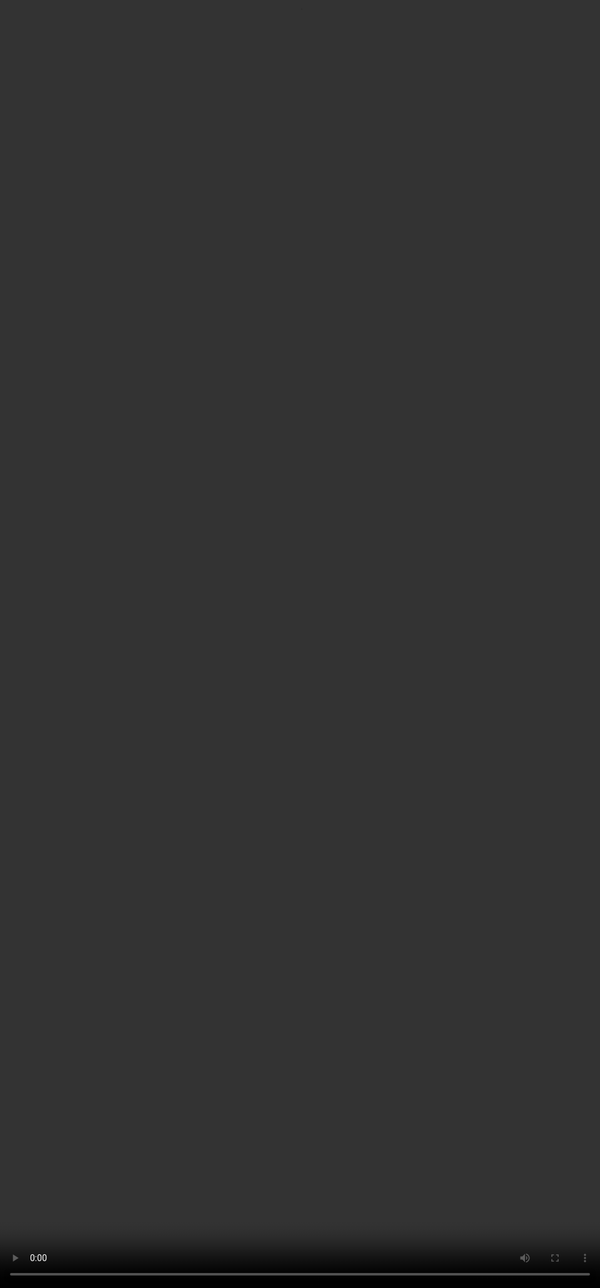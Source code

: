 # AI Seminar for Automotive Experts

---
14:00-14:30 Introduction to AI & fundamental concepts​

14:30-14:50 Presentation Natural Language Processing (NLP) & Large Language Model (LLM)​

14:50-15:10 Computer Vision and Multimodality​

15:10-15:30 Data, Technical Documentation and Legacy Code​

15:30-15:50 AI applied to the automative industry​

15:50-16:00 Summary

---

Introduction to AI & fundamental concepts​

---
# AI VS GENERATIVE AI​
ARTIFICIAL INTELLIGENCE Artificial Intelligence is a field of computer science that aims to create systems capable of imitating or simulating human intelligence.​

MACHINE LEARNING Machine Learning focuses on building systems that learn and improve from experience without being explicitly programmed.​

DEEP LEARNING Deep Learning uses neural networks with many layers to model complex patterns in data.​

GENERATIVE AI Generative AI can create or generate new content, ideas, or data that resemble human creativity.​

---

# ML: Supervised Learning​

Using Labeled Data​

Classification and Regression Tasks​

---

# ML: Supervised Learning​
- Predictive maintenance for vehicle components (e.g., brake pads, tires).
- Driver behavior analysis and risk assessment.
- Traffic sign recognition and classification.
- Lane departure warning systems.

---

# ML: Unsupervised Learning​
Discovering hidden structures​

Clustering and dimensionality reduction techniques​

---
# ML: Unsupervised Learning​
- Clustering driver behavior patterns for personalized insurance plans.
- Grouping traffic patterns to optimize navigation and route planning.
- Segmenting vehicle usage data to design targeted marketing strategies.

---
# ML: Reinforcement Learning​
Agents learning through trial and error​

Reward systems​

## Video: Reinforcement Learning in Action
[![Reinforcement Learning in Action](https://img.youtube.com/vi/spfpBrBjntg/0.jpg)](https://www.youtube.com/watch?v=spfpBrBjntg "Reinforcement Learning in Action")

---

# ML: Reinforcement Learning​
- Autonomous driving systems learning optimal driving strategies through simulation.
- Adaptive cruise control systems optimizing fuel efficiency and safety.
- Parking assistance systems learning to navigate complex parking scenarios.

---

| Mode            | Labeled Training Data | Definition                                                                                     | Use Cases                                                                                     |
|-----------------|-----------------------|------------------------------------------------------------------------------------------------|---------------------------------------------------------------------------------------------|
| Supervised      | YES                   | During the training phase, the desired outcome is known                                       | Image recognition, value prediction, diagnostics, fraud detection                          |
| Unsupervised    | NO                    | During the training phase, the desired outcome is unknown                                     | Customer segmentation, KPI determination, grouping objects that appear to share similarities |
| Reinforcement   | Depends               | The expected result is evaluated on a case-by-case basis                                      | Recommendation engines, AI in gaming                                                        |

---

# Biological Neurons  
Structure: dendrites, soma, axon  

Functioning of synapses  

Transmission of electrical signals  

---

# Artificial Neurons  
Mathematical model of the artificial neuron  

Activation functions: ReLU, Sigmoid, Tanh  

Similarities and differences with biological neurons?  

---

# Artificial Neural Networks

Artificial neural networks (ANNs) are computational models inspired by the structure and functioning of biological neural networks. They consist of interconnected layers of artificial neurons, where each neuron processes inputs, applies an activation function, and passes the output to the next layer. ANNs are widely used for tasks such as pattern recognition, classification, and regression in various domains.

## Parameters and Weights in Neural Networks

In neural networks, **parameters** refer to the adjustable values that the model learns during training. These include:

**Weights:**

- Represent the strength of the connection between neurons.
- Adjusted during training to minimize the error between predicted and actual outputs.

**Biases:**
- Added to the weighted sum of inputs to shift the activation function.
- Helps the model fit the data better by allowing flexibility in decision boundaries.

**Why They Matter:**

- Weights and biases are the core components that enable neural networks to learn patterns and make predictions. By iteratively updating these values using optimization algorithms like gradient descent, the network improves its performance on the given task.

**Example:**
- In a simple neural network, if the input is `x`, the weight is `w`, and the bias is `b`, the output of a neuron is calculated as:
  ```
  output = activation_function(w * x + b)
  ```

---

# Mistral 7B: Number of Parameters

  The Mistral 7B model is a state-of-the-art foundation model with **7 billion parameters**.

  **Comparison:**
  - **Mistral 7B:** 7 billion parameters.
  - **GPT-4:** Estimated 175 billion parameters.
  - **LLaMA 2 (13B):** 13 billion parameters.

---

# Multi-Layer Perceptron (MLP)

A Multi-Layer Perceptron (MLP) is a type of artificial neural network composed of an input layer, one or more hidden layers, and an output layer. Each layer consists of interconnected nodes (neurons) where inputs are processed through weighted connections, activation functions, and biases. MLPs are widely used for supervised learning tasks such as classification and regression, leveraging their ability to model complex, non-linear relationships in data.

The concept of the MLP was first introduced in 1969 by Marvin Minsky and Seymour Papert in their book *Perceptrons*, which laid the groundwork for neural network research.

---

# Backpropagation

Backpropagation, is a supervised learning algorithm used to train artificial neural networks. It adjusts the weights of the network by propagating the error from the output layer back to the input layer. The process involves two main steps:

**Forward Pass:** Compute the output of the network and the error by comparing the predicted output to the actual target.
**Backward Pass:** Calculate the gradient of the error with respect to each weight using the chain rule and update the weights to minimize the error.

This iterative process continues until the network converges to an optimal solution, making it a cornerstone of deep learning.

---

# Gradient Descent

Gradient Descent is an optimization algorithm used to minimize a function by iteratively moving in the direction of the steepest descent, as defined by the negative of the gradient. It is widely used in machine learning to optimize model parameters by reducing the error between predicted and actual values.

**Steps:**
- Initialize parameters (e.g., weights) with random values.
- Compute the gradient of the loss function with respect to the parameters.
- Update the parameters by subtracting the gradient scaled by a learning rate.
- Repeat until convergence or a stopping criterion is met.

**Key Concepts:**
- **Learning Rate:** Controls the step size in each iteration.
- **Convergence:** Achieved when the gradient approaches zero or the loss stops decreasing.

---

# Building an AI Model: Key Steps

Building an AI model involves several critical steps to ensure its effectiveness and reliability. Here's a concise overview:

**Define the Problem:**
- Clearly identify the objective and the problem you want to solve.
- Example: Predict brake pad wear or classify traffic signs.

**Collect the Data:**
- Gather relevant and high-quality data for training and testing.
- Example: Sensor data, images, or historical logs.

**Choose a Model:**
- Select an appropriate algorithm or architecture based on the problem.
- Example: Use YOLO for real-time object detection or LSTM for time-series predictions.

**Train the Model:**
- Split the data into training, validation, and test sets.
- Train the model using the training data and evaluate its performance on the validation set.
- Fine-tune hyperparameters to optimize accuracy and generalization.

**Evaluate and Deploy:**
- Test the model on unseen data to ensure robustness.
- Deploy the model in the target environment (e.g., embedded systems, cloud).

```mermaid
graph TD
   A[Define the Problem] --> B[Collect the Data]
   B --> C[Choose a Model]
   C --> D[Train the Model]
   D --> E[Evaluate and Deploy]
   E --> F[Monitor and Improve]
```

---
# Quiz: Neural Networks

## What is the primary advantage of using artificial neural networks (ANNs) in AI applications?
  - A) They are inspired by biological neurons.
  - B) They can model complex, non-linear relationships in data.
  - C) They require no training data.
  - D) They are faster than all other machine learning models.

---

# Quiz: Neural Networks

## What is the purpose of backpropagation in training neural networks?
  - A) To initialize the weights of the network.
  - B) To propagate the input data forward through the network.
  - C) To adjust the weights by minimizing the error using gradient descent.
  - D) To add more layers to the network.

---

# Quiz: Neural Networks

## What does the gradient descent algorithm aim to achieve in neural network training?
  - A) Maximize the loss function.
  - B) Minimize the loss function by iteratively updating the weights.
  - C) Increase the learning rate.
  - D) Reduce the number of neurons in the network.
---

# Quiz: Neural Networks

## Which of the following is a key advantage of using reinforcement learning in neural networks?
  - A) It requires labeled training data.
  - B) It learns optimal strategies through trial and error.
  - C) It is only applicable to supervised learning tasks.
  - D) It does not use reward systems.

---
# MNIST Dataset: Handwritten Digit Recognition

The MNIST (Modified National Institute of Standards and Technology) dataset is a widely used benchmark in machine learning and computer vision. It consists of 70,000 grayscale images of handwritten digits (0–9), each of size 28x28 pixels. The dataset is used to train and evaluate models for digit recognition tasks.

**Significance:**
- MNIST serves as a starting point for testing and comparing machine learning algorithms.
- It helps in understanding how neural networks can classify numbers based on pixel patterns.

**History:**
- MNIST was introduced in 1998 by Yann LeCun, Corinna Cortes, and Christopher J.C. Burges as part of their research on neural networks and machine learning.

**Applications:**
- Digit recognition in postal systems.
- Foundational experiments in deep learning.

![MNIST Dataset Example](https://cdn-images-1.medium.com/v2/resize:fit:1600/0*aWIO7eB6E4-cIkK9.gif)
<small>Example of handwritten digits recognition from the MNIST dataset</small>

---
# Tokenization

Tokens in natural language processing (NLP) are like syllables in poetry. Just as syllables are the building blocks of rhythm and structure in a poem, tokens are the fundamental units that allow AI models to process and understand text. 

## Example:

"Winter is Coming" → 
-> 5 tokens
- **Syllables in a poem:** Win / ter / is / com / ing.
- **Tokens in NLP:** ["Win", "##ter", "is", "Com", "##ing"].

---
# Token in AI Models

The token limit defines the maximum number of tokens a model can process in a single input. Higher token limits enable handling longer contexts, making models more effective for tasks like summarization, code analysis, and document generation.

| Model          | Max Size (tokens)  | Approx. Paperback Pages |
|----------------|---------------------|--------------------------|
| GPT-5          | 128,000            | ~512                    |
| Llama 3.1 (400B)| 128,000           | ~512                    |
| Mistral Large  | 64,000             | ~256                    |

---
# Embedding: Transforming Tokens into Numerical Representations
Embedding transforms tokens into vectors, which serve as the true input points for the LLM.

## How Tokenization and Embedding Work Together:
**Tokenization:**
- Splits text into tokens (e.g., words, subwords, or characters).
- Example: "Winter is coming" → ["Win", "##ter", "is", "com", "##ing"].

**Embedding:**
- Maps each token to a high-dimensional vector in a continuous space.
- Example: ["Win", "##ter", "is", "com", "##ing"] → [[0.12, 0.45, ...], [0.34, 0.67, ...], [0.89, 0.23, ...]].

## Why Embedding is Important:
- **Semantic Understanding:** Tokens with similar meanings have closer embeddings in the vector space.

```mermaid
graph TD
  A["Input Phrase: 'Winter is coming'"] --> B["Tokenization: ['Win', '##ter', 'is', 'com', '##ing']"]
  B --> C["Embedding: Dense Numerical Vectors"]
  ```mermaid
  graph TD
    C["Tokenization Output"]
    C --> D["Token: 'Win'"]
    D --> D1["Vector: [0.12, 0.45, 0.78, ...]"]
    C --> E["Token: '##ter'"]
    E --> E1["Vector: [0.34, 0.67, 0.89, ...]"]
    C --> F["Token: 'is'"]
    F --> F1["Vector: [0.56, 0.23, 0.91, ...]"]
    C --> G["Token: 'com'"]
    G --> G1["Vector: [0.78, 0.12, 0.34, ...]"]
    C --> H["Token: '##ing'"]
    H --> H1["Vector: [0.45, 0.89, 0.67, ...]"]
  ```

---

# Embedding Example: King - Man + Woman = Queen

Word embeddings capture semantic relationships between words by representing them as vectors in a high-dimensional space. A famous example of this is the analogy:

**"King - Man + Woman = Queen"**

## Explanation:
- The vector difference between "King" and "Man" represents the concept of masculinity.
- Adding the vector for "Woman" shifts the representation to the feminine counterpart, resulting in "Queen."

## Visualization:
```mermaid
graph TD
  A["King"] -->|Subtract 'Man'| B["Masculinity"]
  B -->|Add 'Woman'| C["Queen"]
```

## Mathematical Representation:
If `v(King)`, `v(Man)`, and `v(Woman)` are the embeddings for "King," "Man," and "Woman," then:
```
v(King) - v(Man) + v(Woman) ≈ v(Queen)
```

## Why This Works:
- Embeddings encode semantic and syntactic relationships.
- Similar concepts are closer in the vector space, enabling analogies like this.

---

# Predicting the Next Word: "Paris is the city of ..."

## Key Steps:
**Tokenization:**
- The input sentence "Paris is the city of ..." is tokenized into smaller units: `["Paris", "is", "the", "city", "of"]`.

**Contextual Embedding:**
- Each token is converted into a high-dimensional vector using embeddings, capturing its meaning and context.

**Probability Distribution:**
- The model computes a probability distribution over the vocabulary for the next word. For "Paris is the city of ...", the probabilities might look like:
  - "love": 0.65
  - "light": 0.20    
  - "art": 0.10
  - Other words: 0.05

**Prediction:**
- The word with the highest probability ("love") is selected as the next word.


## Why This Works:

- **Training Data:** The model has seen similar phrases during training, such as "Paris is the city of love."
- **Context Understanding:** The embeddings ensure the model considers the entire sentence context.

---

# Predicting the Next Word: "Paris is the city of ..."

## Visualization:
```mermaid
graph TD
  A["Paris is the city of ..."] --> B["Tokenization"]
  B --> C["Contextual Embedding"]
  C --> D["Probability Distribution"]
  D --> D1["- 'love': 0.65"]
  D --> D2["- 'light': 0.20"]
  D --> D3["- 'art': 0.10"]
  D --> D4["- Other words: 0.05"]
  D --> E["Prediction: 'love'"]
```

## Example Output:
- Input: "Paris is the city of ..."
- Output: "love"

This process demonstrates how language models use context and learned patterns to generate coherent and contextually relevant text.

---
# Quiz: Tokens and Embedding

## Question 1: What is the purpose of tokenization in natural language processing (NLP)?
  - A) To convert text into numerical vectors.
  - B) To split text into smaller units like words or subwords.
  - C) To train a neural network on text data.
  - D) To generate embeddings for tokens.

---
# Quiz: Tokens and Embedding

## Question 2: How do embeddings help in understanding the meaning of tokens?
  - A) By splitting tokens into smaller parts.
  - B) By mapping tokens to high-dimensional vectors that capture semantic relationships.
  - C) By converting tokens into binary representations.
  - D) By reducing the size of the vocabulary.

---

# Large Language Models (LLMs)

---

# Large Language Models (LLMs)

Large Language Models (LLMs) are artificial intelligence models, pre-trained on vast text corpora, capable of understanding and generating natural language.

## Key Features:
- **Size:** Their size (billions of parameters) enables them to capture the nuances of human language.
- **Versatility:** They can be adapted to a wide variety of domains and applications.
- **Generalization Capability:** LLMs use deep learning techniques to learn universal linguistic structures and relationships.


## Examples of Models:
- **GPT-5 (2025), GPT-5o (2025), o2 (2025):** Advanced models for text generation and reasoning.
- **Claude 3(Anthropic, 2025):** A model focused on explanatory reasoning and safety.
- **Gemini 2 (Google, 2025):** A cutting-edge multimodal model for processing text, images, and videos.
- **LLaMA  (Meta, 2025):** An open-source model optimized for diverse applications.
- **Mistral Mixtral (2025):** A French model specialized in natural language processing and content generation.
- **Kyutai 2025:** An advanced multilingual model for speech recognition and contextual understanding.
- **Whisper:** A robust speech transcription model supporting numerous dialects.


## Applications:
- Translation, summarization, creative writing.
- Code generation, semantic analysis.
- Tackling unseen tasks through **zero-shot learning**.

---
# Data Requirements for Training Large Models

## Key Data Needs:

**Volume:**
- Large-scale datasets are essential to train models with billions of parameters.
- Example: GPT-4 was trained on hundreds of terabytes of text data.

**Diversity:**
- Data should cover a wide range of topics, languages, and domains.
- Example: Text, images, audio, and code for multimodal models.

**Quality:**
- High-quality, clean, and well-annotated data ensures better model performance.
- Example: Removing duplicates, correcting errors, and ensuring balanced representation.

**Relevance:**
- Domain-specific data is critical for fine-tuning models for specialized applications.
- Example: Automotive manuals, sensor logs, and traffic data for autonomous driving.

---
# Data Requirements for Training Large Models

## Sources of Data:

- **Public Datasets:** Common Crawl, Wikipedia, ImageNet.
- **Proprietary Data:** Internal documents, customer interactions, telemetry data.
- **Synthetic Data:** Generated data to augment training sets and cover edge cases.


## Challenges:

- **Bias and Fairness:** Ensuring data is representative and unbiased.
- **Privacy:** Complying with regulations like GDPR when using sensitive data.
- **Scalability:** Managing and processing massive datasets efficiently.

---
# Data Requirements for Training Large Models

## Example in Automotive:

- **Data Types:** Sensor data, traffic patterns, driver behavior logs.
- **Use Case:** Training models for predictive maintenance, autonomous driving, and voice assistants.

---

# Infrastructure Requirements for Training LLMs

Training a large language model (LLM) demands advanced infrastructure and significant computational resources. Key requirements include:

## High-Performance Hardware
- **GPU/TPU Clusters:** Specialized hardware for parallel processing and efficient training of deep learning models.
- **Massive Compute Power:** Example: GPT-4 was trained using hundreds of petaflops per day.


## Energy Consumption
- **Global Impact:** 20% of the world's energy is projected to be consumed by AI systems (source: DeepLearning.ai).

---

# Energy Consumption for Training Mistral Large 2

The environmental footprint of training Mistral Large 2: as of January 2025, and after 18 months of usage, Large 2 generated the following impacts: 
- **20.4 ktCO₂e:** Total carbon dioxide equivalent emissions.
- **281,000 m³ of water consumed:** Total water usage.
- **660 kg Sb eq:** Standard unit for resource depletion.

source: [Our contribution to a global environmental standard for AI](https://mistral.ai/news/our-contribution-to-a-global-environmental-standard-for-ai)

| Duration | Estimated Energy Consumption | Equivalent in Nuclear Reactors (1.3 GW) |
|---------------------|-----------------------------|-----------------------------------------|
| 18 months | ≈ 1,073.7 GWh (≈ 1.074 TWh)                      | ≈ 0.0628 reactor (≈ 6.3% of a reactor) |


---
# Environmental impact of training Mistral Large 2

<img src="https://cms.mistral.ai/assets/ee83637f-9f22-4e54-b63f-86277bea2a69.jpg" alt="Mistral AI Environmental Impact" width="20%">

<small>Environmental impact of training Mistral Large 2, including carbon emissions, water usage, and resource depletion.</small>

---

# Concrete Applications of LLMs (2025)

## 📝 Text Generation
- News & financial reports in real time  
- Creative co-writing (ads, games, scripts)  
- Dynamic technical documentation  


## 💻 Code Completion
- Full app generation from natural specs  
- Security flaw detection & fixes  
- Custom automation scripts (SQL, Python, RPA)  


## 🤖 Chatbots & Assistants
- 24/7 customer support (80–90% automated)  
- Smart personal assistants (scheduling, admin, comparisons)  
- Healthcare support: symptom pre-analysis, treatment reminders  


## 🌍 Other Applications
- Context-aware translations (legal, cultural)  
- Document analysis & insights extraction  
- Adaptive tutoring & personalized learning  
- Business workflows: meeting summaries, decision tracking  


<img src="../AISeminar/IMGs/LLMs.png" alt="LLMs Overview" style="width:10%;">

---

# Attention Mechanism: Enhancing Neural Networks

## Publication and Evolution
- **2017:** Vaswani et al. proposed "Attention is All You Need," introducing the Transformer architecture.
  - **Impact:** Became the foundation for modern LLMs like GPT and BERT, replacing RNNs in many applications.

## Key Features
- **Selective Focus:** Assigns weights to input elements, emphasizing the most relevant parts.
- **Interpretability:** Highlights which parts of the input influence the output, aiding in model transparency.

## Applications
- **Natural Language Processing:** Machine translation, summarization, and question answering.
- **Computer Vision:** Image captioning and object detection.
- **Automotive Industry:** Predicting brake fade, analyzing driver behavior, and optimizing ADAS systems.

Source:

![Attention Mechanism](https://0.academia-photos.com/attachment_thumbnails/84202720/mini_magick20220415-14619-1w85ue4.png?1650025898){width="10%"}

<small>Visualization of the attention mechanism highlighting its role in focusing on relevant input elements for improved model performance.</small>

---
# Attention Mechanism Equation

The attention mechanism can be mathematically expressed as:

\[\mathrm{Attention}(Q,K,V) = \mathrm{softmax}\!\left(\frac{Q K^\top}{\sqrt{d_k}}\right) V\]

This mechanism allows the model to focus on the most relevant parts of the input sequence.

---

# Direct applications of the attention mechanism

## Why attention can be a game changer
- Captures very long-term dependencies without the memory degradation typical of RNNs.  
- Produces interpretable attention maps: helps identify which past steps influence the current prediction.  
- Enables modelling of rare but critical events by directly linking distant cues in the sequence.

---

# Direct applications of the attention mechanism

## Concrete automotive use cases
- Predictive maintenance (sensor data, time series)  
  - Temporal self-attention on sensor logs → early detection of anomalies and progressive wear.  
  - Attention maps: temporal localization of root causes (e.g., vibration spikes preceding failure).  
- Modeling brake fading / friction  
  - Causal temporal transformer → identifies stops/thermal events that lead to friction drops.  
  - Multi-head causal attention: each head captures different time scales (short: thermal spikes; long: accumulated energy).  
- Detection of critical events in long test campaigns  
  - Automatic spotting of significant epochs (hard stops, long heat-ups) to prioritize HIL / bench validation.

---
# Quiz: Attention Mechanism

## Why is the attention mechanism crucial in modern neural networks?
  - A) It replaces the need for activation functions.
  - B) It allows the model to focus on the most relevant parts of the input sequence.
  - C) It eliminates the need for training data.
  - D) It reduces the size of the neural network.


---

# Fine-tuning

---
# Full Training vs. Fine-Tuning

Training a large language model or neural network from scratch is computationally expensive and resource-intensive. It requires:

- **Massive Datasets:** Billions of tokens across diverse domains.
- **High Compute Power:** Specialized hardware like GPUs/TPUs and significant energy consumption.
- **Time:** Training can take weeks or months, even on large-scale infrastructure.

---
# Fine-Tuning as a Solution

Fine-tuning leverages pre-trained models and adapts them to specific tasks or domains. This approach:

- **Reduces Costs:** Requires significantly less compute and time compared to full training.
- **Improves Performance:** Tailors the model to domain-specific data, enhancing accuracy and relevance.
- **Increases Accessibility:** Enables smaller teams to build specialized applications without extensive resources.

---
# Full Training vs. Fine-Tuning

**Example:**
- Fine-tuning GPT or Mistral on automotive datasets (e.g., technical manuals, sensor logs) can create a specialized model for predictive maintenance or driver assistance systems at a fraction of the cost of full training.

---
# Fine-tuning: Example on French Gastronomy

## Pre-training
The base model (e.g., GPT or Mistral) is trained on a **general corpus**:  
- Web articles, books, forums, Wikipedia, various recipes…  
- It already understands French, sentence structures, common ingredients, etc.  
- However, it **is not an expert** in French gastronomy or precise chef techniques.

## Fine-tuning
The training continues on a **targeted dataset**:  
- French gastronomic recipes: classic sauces, cooking techniques, refined flavor pairings.  
- Chef notes, gastronomy books, Michelin-starred menus…  

The model learns to:  
- Recognize specific terms: “sauce bordelaise,” “low-temperature cooking,” “deglazing with red wine.”  
- Suggest ingredients and techniques that are more **authentic** to French cuisine.  
- Adhere to the **gastronomic and precise** style of Michelin-starred recipes.

## Result
After fine-tuning, the model can:  
- Generate **complete and realistic French gastronomic recipes**.  
- Adapt existing recipes into a **gastronomic style**.  
- Answer questions such as:  
  > “How to prepare sweetbreads with morels and red wine sauce like a Michelin-starred chef?”

---
# Fine-tuning Conceptual Diagram
```mermaid
flowchart TD
  A[General Pre-trained Model] --> B[Fine-tuning on French Gastronomic Recipes]
  B --> C[Specialized Model in French Gastronomy]
  A -->|General Knowledge| B
  B -->|Learning Techniques and Style| C
```

---
# AI on Cloud, Sovereign, On-Prem, or Edge

AI deployment strategies should align with specific automotive use cases, balancing performance, cost, and regulatory compliance.

| AI Strategy | Description | Advantages | Challenges | Typical Use Cases |
|-------------|-------------|------------|------------|-----------------|
| **Cloud** | AI services hosted on public cloud platforms (AWS, Azure, GCP). | - Scalability<br>- Easy access to large models<br>- Low upfront cost | - Data privacy concerns<br>- Dependence on internet connectivity<br>- Possible vendor lock-in | Chatbots, recommendation systems, analytics, SaaS AI solutions |
| **Sovereign / National** | AI infrastructure and data managed within a country to meet regulatory and sovereignty requirements. | - Full control over data<br>- Compliance with local regulations<br>- Enhanced national security | - High setup cost<br>- Limited scalability compared to global cloud<br>- Maintenance responsibility | Government AI projects, defense, healthcare requiring strict data residency |
| **On-Premises (On-Prem)** | AI deployed on the organization’s own servers and data centers. | - Full control over hardware and data<br>- Low latency for local users<br>- Can integrate tightly with internal systems | - High upfront investment<br>- Requires in-house expertise<br>- Scaling can be slow and expensive | Sensitive enterprise AI, internal analytics, finance, R&D labs |
| **Edge** | AI deployed on devices close to the data source (IoT, mobile, industrial machines). | - Ultra-low latency<br>- Reduced bandwidth usage<br>- Can operate offline | - Limited computing resources<br>- Model updates more complex<br>- Security of distributed devices | Autonomous vehicles, smart cameras, industrial automation, IoT devices |

---

# AI ACT and EU Regulations

---

# AI Risk Categories and Regulations

| Risk Category            | Description                                                                                     | Examples                          | Measures/Recommendations                                                                 |
|--------------------------|-------------------------------------------------------------------------------------------------|-----------------------------------|-----------------------------------------------------------------------------------------|
| Unacceptable Risk        | Systems prohibited as they pose a serious threat to fundamental rights or safety.               | Social scoring, Psychological manipulation, Unregulated biometric recognition         | Strictly prohibited                                                                     |
| High Risk                | Systems with a significant impact on safety or fundamental rights.                              | Medical diagnosis, AI for recruitment, Management of critical infrastructures          | Conformity assessments, Technical documentation, Mandatory human oversight              |
| Limited Risk             | Systems with moderate risk requiring transparency obligations.                                   | Chatbots, AI-generated image/voice filters                                            | Inform users that they are interacting with AI or that content is artificially generated |
| Minimal Risk             | Systems with low risk, without specific regulatory obligations.                                  | Recommendation systems, AI in video games                                             | Encourage voluntary codes of conduct to improve transparency and fairness               |

---

# Foundation Models: The Backbone of AI Innovation

---

# Foundation Models

**Definition:**
- Foundation models are :followup[**pre-trained, versatile, and powerful AI models**]{question="What makes foundation models more versatile compared to traditional AI models?" questionId="be7e341a-fcdd-410d-a183-5fbc1e4ceda8"} capable of generalizing across many tasks and domains.
- They serve as a base for developing specific applications via fine-tuning or prompt engineering.

**Examples:**
- **GPT-4 (OpenAI):** Advanced language model for text generation, context understanding, and complex problem-solving.
- **LLaMA 2 (Meta):** Open-source large model adaptable to various use cases.
- **Mistral 7B (Mistral AI):** French state-of-the-art model optimized for natural language understanding and generation.
- **Kyutai (France):** Specialized in natural language processing and speech recognition, with strong multilingual capabilities.
- **Whisper (OpenAI):** Robust speech-to-text model supporting multiple languages and optimized for noisy environments.


**Importance:**
- Reduce development costs and time.
- Offer superior generalization capabilities.
- Adaptable to diverse domains, including automotive.


---
# Foundation Models

| **Domain** | **Foundation Models (examples)** |
|------------|-----------------------------------|
| **Text (LLMs)** | GPT-4 / 5 (OpenAI), Claude 3.5 (Anthropic), Gemini 1.5 (Google), LLaMA 3 (Meta), Mistral / Mixtral / Codestral, Command-R+ (Cohere), Jamba (AI21 Labs), Grok (xAI) |
| **Vision** | CLIP, DALL·E 3 (OpenAI), Stable Diffusion SDXL / SD3 (Stability AI), Imagen, Flamingo (Google), Segment Anything (Meta), DINOv2 |
| **Multimodal (Text + Image + Audio + Video)** | GPT-4o (OpenAI), Gemini 1.5 (Google), Claude 3.5 multimodal (Anthropic), Kosmos-2 (Microsoft), LLaVA, IDEFICS (Hugging Face) |
| **Audio & Speech** | Whisper (OpenAI), VALL-E (Microsoft), SeamlessM4T, MMS (Meta), ElevenLabs Voice AI, Bark, XTTS |
| **Code & Reasoning** | Codestral (Mistral), DeepSeek-Coder, CodeLLaMA (Meta), GPT-o1 reasoning (OpenAI), StarCoder (Hugging Face + ServiceNow) |
| **Agents / RAG Frameworks** | LangChain, LlamaIndex, Haystack (not models but key for orchestration) |

---

# Benefits of Foundation Models

**Cost and Time Reduction:**
- Reduce development time and cost by **50–80%**.
- Eliminate the need to build specialized models from scratch.

**Performance Improvement:**
- Superior accuracy and robustness compared to specialized models.
- Ability to generalize across multiple tasks and domains.

**Adaptability and Customization:**
- Fine-tuning for specific applications.
- Adaptation to languages, accents, and contexts.

**Accelerated Innovation:**
- Rapid launch of new features and services.
- Facilitate the integration of new technologies.

---

# Computer Vision & Multimodality

---

# Computer Vision Use Cases in Automotive

| Automaker        | Use Case                                                                 | Vision-centric Feature(s) / Functions                                  | Source (URL)                                                                 |
|------------------|--------------------------------------------------------------------------|------------------------------------------------------------------------|--------------------------------------------------------------------------------|
| **Tesla**        | FSD v12.5: Vision-based attention monitoring (cabin camera), plus améliorations dans le monitoring avec lunettes de soleil etc. | Camera-only driver attention monitoring, suppression des alertes manuelles (“nags”), Vision-based attention system | [Electrek: FSD v12.5 first impression](https://electrek.co/2024/09/24/tesla-full-self-driving-v12-5-first-impression-more-natural-dangerous/)  |
| **Mercedes-Benz** | CLA (2025) to offer “hands-off point-to-point autonomous urban driving capability” in some jurisdictions | ADAS / driving assistance urbain, likely vision + sensor fusion pour fonctionnement mains-libres dans trafic urbain                      | [WardsAuto: 2025 Mercedes-Benz CLA to Offer Autonomous Urban Driving Capability](https://www.wardsauto.com/autonomous-adas/2025-mercedes-benz-cla-to-offer-autonomous-urban-driving-capability)  |
| **Toyota**        | Next-gen vehicles to be built with NVIDIA Drive AGX Orin supercomputer + DriveOS for automated driving capabilities (announced at CES 2025) | Real-time computer vision + sensor fusion via Nvidia Drive AGX Orin; implies visual perception & ADAS/autonomous driving support | [Toyota & NVidia](https://techstory.in/toyota-teams-up-with-nvidia-for-next-gen-automated-driving-at-ces-2025/)  |
| **Mercedes-Benz** | Partnership with Momenta: Mercedes to use Momenta software on at least four models in China from 2025-2027 for autonomous driving/ADAS features | Use of vision-based ADAS / autonomy features supplied by Momenta; likely includes perception modules | [Reuters: Mercedes to use Momenta software in 4 models](https://www.reuters.com/business/autos-transportation/mercedes-use-momenta-software-4-models-accelerate-china-comeback-sources-say-2024-11-29/)  |


---

<video controls autoplay width="100%" height="100%" style="position:fixed; top:0; left:0; width:100vw; height:100vh; z-index:9999;">
  <source src="https://digitalassets.tesla.com/tesla-contents/video/upload/f_auto,q_auto/network.mp4" type="video/mp4">
  Your browser does not support the video tag.
</video>

---

# Challenges and Solutions

- **Stellantis × Mistral AI** : Développement d'un assistant vocal embarqué avec support conversationnel et interaction vocale naturelle, évoluant via des mises à jour OTA. | [Stellantis Press Release, 2025](https://www.stellantis.com/en/news/press-releases/2025/february/stellantis-and-mistral-ai-strengthen-strategic-partnership-to-enhance-customer-experience-vehicle-development-and-manufacturing) |
- **Stellantis × Qualcomm** : Collaboration sur le Snapdragon Digital Chassis, exploitant des plateformes de calcul pour les capacités d'IA embarquées. | [Stellantis Press Release, 2022](https://www.stellantis.com/en/news/press-releases/2022/april/stellantis-and-qualcomm-collaborate-to-power-new-vehicle-platforms-with-snapdragon-digital-chassis-solutions) |

---

# Recommendations for Directors

- **Priorities:**
  - Adopt foundation models for voice and data processing applications, when appropriate.
    - Example: Stellantis is partnering with **Mistral AI** to deploy an in-vehicle voice assistant. ([Stellantis Press Release, 2025](https://www.stellantis.com/en/news/press-releases/2025/february/stellantis-and-mistral-ai-strengthen-strategic-partnership-to-enhance-customer-experience-vehicle-development-and-manufacturing))
  - Partner with specialized providers for access to advanced foundation models.
    - Example: Toyota integrates **NVIDIA DRIVE AGX Orin** for vision and driving assistance systems. ([TechCrunch, 2025](https://techcrunch.com/2025/01/06/toyotas-next-generation-cars-will-be-built-with-nvidias-ai-brains-and-operating-system/))
  - Invest in fine-tuning and domain adaptation to automotive-specific datasets.
  - Deploy on embedded or edge platforms to ensure latency, security, and privacy compliance.
    - Example: Qualcomm Snapdragon Digital Chassis used by Stellantis for embedded AI workloads. ([Stellantis Press Release, 2022](https://www.stellantis.com/en/news/press-releases/2022/april/stellantis-and-qualcomm-collaborate-to-power-new-vehicle-platforms-with-snapdragon-digital-chassis-solutions))


---
# AI Initiatives Summary (2024–2025)

| Focus Area                  | Initiative / Description                                                                                       | Impact / Benefit                                                      | Source |
|------------------------------|---------------------------------------------------------------------------------------------------------------|------------------------------------------------------------------------|--------|
| Innovation & Competitiveness | Partnership with **Mistral AI** to leverage foundation models and AI-driven automation for vehicle engineering and customer experience | Enhances data analysis capabilities, accelerates decision-making, supports AI-driven innovation | [GlobeNewswire, 2025](https://www.globenewswire.com/news-release/2025/02/07/3022573/0/en/Stellantis-and-Mistral-AI-Strengthen-Strategic-Partnership-to-Enhance-Customer-Experience-Vehicle-Development-and-Manufacturing.html?utm_source=chatgpt.com) |
| Cost Reduction               | Deployment of **Autonomous Mobile Robots (AMRs)**, AI-powered robot guidance systems, and digital twins in manufacturing | Improves logistics efficiency, reduces assembly lead times, streamlines factory design; contributes to energy reduction (~23%) | [Manufacturing Today, 2025](https://manufacturing-today.com/news/stellantis-integrates-ai-to-boost-efficiency-and-sustainability-across-global-manufacturing/?utm_source=chatgpt.com) |
| Customer Satisfaction        | Development of **in-vehicle voice assistants** using foundation models for natural interaction | Provides personalized, conversational support to drivers and passengers | [Stellantis Press Release, 2025](https://www.stellantis.com/en/news/press-releases/2025/february/stellantis-and-mistral-ai-strengthen-strategic-partnership-to-enhance-customer-experience-vehicle-development-and-manufacturing?utm_source=chatgpt.com) |
| Regulatory Compliance        | Localized AI deployment on embedded platforms and secure processing for privacy and safety | Supports compliance with automotive safety standards and data privacy regulations | [Stellantis Press Release, 2022](https://www.stellantis.com/en/news/press-releases/2022/april/stellantis-and-qualcomm-collaborate-to-power-new-vehicle-platforms-with-snapdragon-digital-chassis-solutions?utm_source=chatgpt.com) |


---

# Future Trends

- **Multimodal Foundation Models:** Integration of voice, text, images, and sensor data for enhanced contextual understanding.
- **Embedded Models:** Deployment on specialized chips (e.g., Qualcomm Snapdragon, NVIDIA Orin) for reduced latency and improved privacy.
- **Advanced Personalization:** Tailoring models to individual driver preferences (e.g., voice, language, interaction style).
- **ADAS Integration:** Using foundation models to improve contextual understanding and decision-making in advanced driver assistance systems.

---

# Arguments to Convince Decision Makers

- **Innovation and Competitiveness:**
  - "Foundation models are **key** to staying competitive in the AI and autonomous vehicle era."

- **Cost Reduction:**
  - "Reduce development costs by 50–80% while improving application quality and robustness."

- **Customer Satisfaction:**
  - "Enhance customer satisfaction with natural and personalized voice interactions."

- **Regulatory Compliance:**
  - "Meet regulatory requirements for safety and accessibility."

---


![Foundation Models Explained](https://humanloop.com/blog/foundation-models/foundation-models-explained.jpeg)

---

# AI Applied to the Automotive Industry

---

# Legacy Code – Retrieval, Documentation & Improvement (e.g., PBC SW)

---

# Challenges in Legacy Code

- **Sparse Documentation:** Outdated or missing documentation complicates understanding.
- **Complex Dependencies:** Intricate dependencies and fragile builds hinder updates.
- **High-Risk Modifications:** Altering core systems like Power Brake Control (PBC) software poses significant risks.


---

# Concrete Examples of AI on Legacy Code (Automotive & Embedded Systems)

| Use Case | Company / Authors | Description | Source |
|----------|-------------------|-------------|--------|
| **Understanding & Documenting Legacy Code** | Thoughtworks – CodeConcise | Use of LLMs to summarize and explain legacy C++ code, accelerating onboarding for engineers. | [Thoughtworks – CodeConcise](https://www.thoughtworks.com/codeconcise) |
| **Automated Migration (REXX → Java)** | IBM + AWS | Conversion of 100,000+ lines of REXX to Java in two weeks via an LLM pipeline, including documentation and diagram generation. | [IBM – Accelerating code modernization with generative AI (Automotive)](https://www.ibm.com/products/blog/accelerating-code-modernization-gen-ai-automotive) |
| **AI-Assisted Test-Driven Development** | Sibros (via Cursor/Claude Code) | Automatic generation of unit tests for critical functions (e.g., brake controllers), followed by LLM-guided refactoring. | [Thoughtworks – Claude Code experiment](https://www.thoughtworks.com/insights/blog/generative-ai/claude-code-codeconcise-experiment) |
| **Legacy Code Documentation & Review** | MITRE (Macke, Doyle) | Empirical study showing that GPT-4 produces complete and useful comments on old code (MUMPS, assembly). | [arXiv:2404.03114](https://arxiv.org/abs/2404.03114) |
| **Embedded Automotive Code Generation** | Sven Kirchner, Alois C. Knoll et al. | Framework for generating automotive C++ code using LLMs, with verification and simulation for safety-critical systems. | [arXiv:2506.04038](https://arxiv.org/abs/2506.04038) |
| **Spec2Code (Automotive Scania)** | Scania + Researchers | Generation of embedded code from specifications, with formal validation and critique tools. | [PapersWithCode – Spec2Code](https://paperswithcode.com/paper/towards-specification-driven-llm-based) |
| **Analysis of Hallucinations in Automotive Code** | Pavel, Petrovic et al. | Study of hallucinations in automotive code generation by LLMs, with metrics for syntactic and functional validity. | [arXiv:2508.11257](https://arxiv.org/abs/2508.11257) |



---


# AI Contributions

## Code Retrieval
- Quickly locate relevant modules, functions, or APIs.
- **Example:** AI tools like **CodeWhisperer** and **GitHub Copilot** help developers navigate large legacy codebases efficiently.

## Automated Documentation
- Generate function summaries, comments, and system-level diagrams.
- **Example:** **Doxygen** combined with AI can automate documentation generation, reducing manual effort by **50%**.

## Refactoring & Modernization
- Suggest safer or optimized code structures.
- Update outdated patterns.
- **Example:** AI-driven refactoring tools like **SonarQube** and **DeepCode** identify vulnerabilities and suggest improvements.

## Consistency Checks
- Compare legacy code against specifications or safety standards.
- **Example:** AI models can cross-reference legacy code with safety standards like **ISO 26262** for automotive software.

---

# Impact of AI at Tesla

| Domain                   | Initiative / Description                                                                                       | Impact / Benefit                                                      | Source |
|--------------------------|---------------------------------------------------------------------------------------------------------------|----------------------------------------------------------------------|--------|
| **Safety & Efficiency**  | Compression of approximately 300 lines of legacy code by a factor of 100, reducing risks associated with maintaining critical systems | Reduced risks associated with maintaining critical systems           | [Elon Musk: GOODBYE to Legacy Tesla FSD CODE!! Plus, Is ...](https://www.youtube.com/watch?v=ahybUR5W8Cw) |
| **Cost Reduction**       | Use of AI to refactor legacy code in the PBC system, reducing maintenance costs by 30%                         | 30% reduction in maintenance costs                                   | [Tesla AI Day Highlights - EE Times Asia](https://www.eetasia.com/tesla-ai-day-highlights/) |
| **Support for Modernization** | Adoption of foundation models for voice and data processing, facilitating the transition to modern platforms | Facilitates the transition to modern platforms                       | [Tesla AI Day Highlights - EE Times Asia](https://www.eetasia.com/tesla-ai-day-highlights/) |

# Impact

- **Enhanced Safety & Efficiency:** Reduces risk in maintaining and updating critical legacy systems.
- **Cost Reduction:** Minimizes manual review time, improving productivity.
- **Modernization Support:** Facilitates the transition of legacy systems to modern platforms.

---

# AI for Legacy Code - Govtech Lab - Luxembourg

- **Legacy Java Application:**
  - ~700k lines of code.
  - Java 8, WebSphere 9, Struts/JSP/Vue.js.
  - Incomplete or outdated documentation.
  - Complex dependencies and control flows.
  - High effort for debugging or adding features.
  - Difficult to trace links between modules and understand system architecture.


- **AI-Powered Solution:**
  - Syntactic & semantic parsing of the codebase.
  - Function, class, and module descriptions.
  - Control flow and algorithm explanations.
  - Dependency mapping and UML diagrams (class, sequence, component).
  - Annotated source code and contextual glossary.

- **Key Value**
- **Faster Understanding:** Of complex legacy systems.
- **Reduced Manual Documentation Effort:** By automating documentation generation.
- [Govtech Lab - Luxembourg](https://govtechlab.public.lu/fr/call-solution/2024/speedup-ailegacycode.html)

---

# Thermal Monitoring & Fading - Predictive Analysis

**Key message**
  - Brake fade is history-dependent. Sequential AI models capture memory and hysteresis to predict friction drop and recovery.

**Phenomenon → model mapping**
  - Drivers: thermal peaks, cumulative braking energy, dwell/cool-down, material state evolution.
  - Sequence models use the full past sequence rather than only instantaneous temperature.

**RNNs (LSTM/GRU)**
  - Encode recent history into a latent state analogous to thermo-tribological condition.
  - Good for short-to-medium memory; may struggle with very long sequences.

**Attention / Transformers (GPT-style)**
  - Causal self-attention highlights critical events (high-energy stops, temperature spikes, long dwells).
  - Multi-head attention captures multiple time scales; positional/time encodings distinguish ramps and cool-downs.

**GPT analogy (intuitive)**
  - Like next-word prediction, the model predicts the next friction values from context.
  - Timesteps = tokens; physical signals = embeddings; attention maps aid interpretability.

**Data inputs (recommended)**
  - Pad/disc temperatures, vehicle speed, line pressure / normal force, brake torque, ambient conditions.
  - Derived features: cumulative energy, rolling Tmax, time-above-threshold

---

# Optimizing Vehicle Testing Using AI & Historical Test Data

**Context & Dataset**
- **System:** Power Brake Control (PBC SW)
- **Dataset:** Past brake test logs, sensor streams (pedal, torque, ABS, speed), environmental conditions
- **Industrial Examples:**
  - **BMW:** Uses AI to analyze millions of real-world driving km and generate critical ADAS test scenarios. Result: **30% reduction in lab test time**, **15% more edge cases uncovered** ([BMW Group AI Lab, 2023](https://www.bmwgroup.com/en/innovation/artificial-intelligence.html)).
  - **Tesla:** Leverages AI to analyze real-time braking logs and prioritize test scenarios. Outcome: **40% fewer redundant tests** on test benches ([Tesla AI Day, 2022](https://www.tesla.com/AIDay)).
  - **Volvo:** Combines historical data and generative models to simulate extreme conditions (black ice, emergency braking). Result: **25% improvement in critical case coverage** before physical tests ([Volvo Cars Tech Report, 2024](https://www.volvocars.com/innovation/ai-in-safety-testing)).

**LLM Reasoning**
- Analyze past tests & reports
- Identify edge cases, rare failures, and gaps in previous coverage
- Combine requirements + historical data to propose high-value scenarios
- **Example:** Mercedes-Benz uses LLMs to convert unstructured failure reports into parametric scenario families, **cutting test planning time by 50%** ([Mercedes-Benz R&D, 2024](https://www.mercedes-benz.com/innovation/ai-in-engineering/)).

**Scenario Generation & Optimization**
- Generative models propose new sequences (speed, surface, brake force)
- LLM ensures safety, compliance, and coverage maximization
- Prioritize scenarios based on risk, novelty, and efficiency
- **Example:** Ford implemented an LLM + RAG pipeline to generate wet-surface braking scenarios, **reducing test campaign duration by 20%** while increasing rare failure detection ([Ford AI Research, 2023](https://media.ford.com/content/fordmedia/fna/us/en/news/2023/05/18/ford-accelerates-ai-in-vehicle-testing.html)).

**Validation & Feedback**
- Engineers validate scenarios → results feed back to improve AI models
- **Example:** Toyota refines test scenarios via engineer-AI feedback loops, **saving 35% in lab hours** by eliminating redundant tests ([Toyota Research Institute, 2023](https://www.tri.global/news/ai-driven-testing/)).

**Key Value:**
- Reasoning LLMs transform massive brake datasets into actionable, high-impact test scenarios
- Accelerates test planning, reduces redundancy, uncovers critical edge cases
- **Concrete ROI:**
  - **Audi:** €12M/year saved through AI-optimized brake testing ([Audi AI Initiative, 2024](https://www.audi-ai.com/testing-optimization)).
  - **Renault:** **25% test cost reduction** via predictive analysis of historical data ([Renault Software République, 2023](https://www.renaultgroup.com/fr/innovation/ia-et-donnees/)).
- Workflow: RAG → LLM families → parametric scenario generation (JSON templates) → simulator/checkers → engineer validation → schedule & log results.

<!-- Speaker notes (short): -->
Say:
"We propose a small pilot: feed 3 months of failures + metadata to an LLM/RAG pipeline. Outcome: 5 high-value, engineer-validated test templates ready for HIL. Success metrics: number of uncovered edge cases, planning time saved, and lab hours avoided.
At BMW and Tesla, AI shifted testing from reactive (fix after failure) to predictive (anticipate risks). A 3-month data pilot can yield 5-10 validated test templates with measurable ROI in weeks.
Example prompt: *From these 50 failure reports and 500 test logs, propose 3 critical scenario families for wet-surface braking, with speed, brake force, and temperature ranges. Return as JSON with technical rationale.*
Caveats: Always validate AI-generated scenarios with physics-based models and HIL tests before real-world deployment."
<!-- End of notes -->

**Example LLMs (practical choices)**
- Cloud/high-quality reasoning: OpenAI GPT-4 family (strong instruction following, function-calling for JSON outputs), Anthropic Claude (explanative reasoning; enterprise support).
- Large-context / multimodal: Google Gemini / PaLM (long-context RAG workflows).
- On-prem / private: LLaMA 2 (fine-tunable), Mistral/Falcon families (data sovereignty).
- Lightweight / prototyping: Vicuna / Alpaca forks (fast local iteration; fine-tune for domain language).

---

# AI-Driven Friction Material Characterization & Selection

---

# The Challenge: Complex Trade-offs in Brake Materials

**Key Conflicts:**
- Friction vs. wear
- Thermal fading vs. performance
- Moisture sensitivity vs. consistency
- Noise/resonance vs. comfort

**Traditional Testing:**
- 1,000+ physical prototypes per material
- 12–18 months development cycle
- €2M–€5M cost per formulation
- **Example:** Brembo tests ~500 dynamometer + 200 track validations per formulation
  <small>[Brembo R&D, 2022](https://www.brembo.com/en/company/innovation)</small>

---

# AI-Powered Solutions

## Material Characterization & Prediction

**Technologies:**
- Machine Learning (Random Forest, Neural Networks)
- Predicts friction coefficient (μ), wear rate, thermal fading resistance

**Results:**
- **Tenneco:** 65% reduction in material screening time
- Simulates 10,000+ virtual formulations before physical testing
  <small>[Tenneco AI Case Study, 2023](https://www.tenneco.com/innovation/ai-material-science)</small>

**Data Sources:**
- Tribometer logs
- SEM images
- Chemical composition
- Real-world telemetry

---

# Noise & Vibration Analysis

**Technologies:**
- CNNs + spectrogram analysis
- Anomaly detection for parasitic resonances

**Results:**
- **Continental:** 92% accuracy in noise classification
- 40% reduction in NVH complaints
  <small>[Continental Tech Report, 2024](https://www.continental.com/en/innovation/ai-brake-nvh)</small>

---

# Closed-Loop Optimization
**Technologies:**
- Generative design for novel composites (e.g., ceramic-matrix + graphene)
- Digital twin simulates 10+ years of wear in 48 hours

**Results:**
- **Akebono:** Low-noise EV pad developed in 9 months (vs. 24 months)
  <small>[Akebono AI Initiative, 2023](https://www.akebonobrake.com/innovation/ai-material-design)</small>

---

# Key Value for OEMs & Suppliers

<custom-element data-json="%7B%22type%22%3A%22table-metadata%22%2C%22attributes%22%3A%7B%22title%22%3A%22Comparison%3A%20Traditional%20vs.%20AI-Augmented%20Workflow%22%7D%7D" />

| Metric               | Traditional Process | AI-Augmented Workflow |
|----------------------|---------------------|-----------------------|
| Time to Market       | 18–24 months        | **6–12 months**       |
| Prototyping Cost     | €2M–€5M             | **€500K–€1M**         |
| NVH Complaint Rate   | 12–15%              | **<5%**               |
| Thermal Fade Testing | 300+ physical tests | **50 tests + AI validation** |

---

# Industrial Adoption

**Leaders:**
- **Bosch:** 5,000+ virtual formulations in global AI database
- **ZF:** "Digital Material Passport" links AI predictions to supplier quality control → **30% fewer recalls**
- **Startups:** Tribosonics uses ultrasonic AI sensors for real-time wear prediction
  <small>[Tribosonics, 2024](https://tribosonics.com/ai-friction-testing)</small>

---

# Practical Implementation

**Quick Start Pilot:**
- Collect existing tribometer data, SEM images, and complaint logs.
- Train a Random Forest model to predict wear rate (target: <10% error).
- Validate top 5 AI-recommended formulations with physical tests.

**Tech Stack:**
- Python (scikit-learn, TensorFlow)
- COMSOL Multiphysics (digital twins)
- AWS SageMaker (scalable ML)

**Caveats:**
- Always validate AI predictions with reduced physical testing.
- Focus on safety-critical applications (e.g., EV regenerative braking).

---

<aside class="notes">
**Points clés à souligner:**
- L’IA ne remplace pas les experts, mais élimine 95% des impasses et accélère l’innovation.
- Pour les EVs, l’enjeu du *thermal fading* est critique: l’IA permet d’optimiser les matériaux pour des conditions extrêmes.
- **Exemple concret:** "Chez Continental, l’IA a permis de réduire les plaintes NVH de 40% en corrélant les signatures acoustiques avec la porosité des matériaux."

**Réponses aux objections:**
- "Et si les prédictions sont fausses?" → Toujours valider avec un sous-ensemble de tests physiques.
- "Quel est le ROI?" → Réduction de 50% du temps de développement et des coûts de prototypage.

**Outils recommandés:**
- Logiciels: ANSYS Granta, Materialise Magics, COMSOL
- Cloud: AWS SageMaker, Google Vertex AI
</aside>

## Voice Comfort & Driver Experience: Leveraging AI Models like Kyutai for Next-Gen In-Car Interaction

---

# Goal: Enhance In-Car Interaction and Driver Comfort

**Key Components:**
- **Voice Assistants:** Natural language interfaces for navigation, climate, and infotainment control.
- **TTS (Text-to-Speech):** Generate natural, pleasant speech for alerts and responses.
- **STT (Speech-to-Text):** Accurately recognize driver commands and queries.
- **Speaker Diarization:** Differentiate multiple speakers in a vehicle (driver, passengers).

**Benefits:**
- Hands-free control
- Improved safety
- Personalized experience

---

# Voice Assistants

**Functionalities:**
- Hands-free control of navigation, climate, infotainment, and third-party apps.
- Integration with embedded systems (e.g., MBUX, BMW iDrive, Tesla OS).

**Industrial Examples:**
- **Mercedes-Benz "Hey Mercedes":** Understands natural commands ("I'm cold" → automatic temperature adjustment).
- **BMW Intelligent Personal Assistant:** Manages individual preferences (seat, music, routes).
- **Tesla Voice Command:** Handles complex queries ("Find a Supercharger on my route and turn on seat heating").

**Sources:**
- [Mercedes-Benz AI](https://www.mercedes-benz.com/innovation/ai-in-engineering/)
- [BMW Group AI](https://www.bmwgroup.com/en/innovation/artificial-intelligence.html)
- [Tesla AI Day](https://www.tesla.com/AIDay)

---

# TTS (Text-to-Speech)

**Technologies:**
- Neural models (e.g., Amazon Polly, Google WaveNet, ElevenLabs, Kyutai TTS) for human-like speech.
- Customization for brand identity (e.g., premium voice for Audi, youthful voice for Mini).

**Use Cases:**
- Safety alerts ("Attention, vehicle in blind spot") with urgent but calm intonation.
- Conversational feedback ("Your destination is 10 minutes away. Would you like a coffee break?").

**Example:**
- **Volvo:** Uses TTS with contextual emotions (calm for confirmations, urgent for alerts).
  - [Volvo Cars Tech Report, 2024](https://www.volvocars.com/innovation/voice-technology)

---

# STT (Speech-to-Text)

**Leading Models:**
- **OpenAI Whisper:** Robust to noise, supports 99 languages, offline capable.
- **Google Speech-to-Text:** Optimized for short commands, integrates with Android Automotive.
- **Nuance Dragon Drive:** Specialized for automotive, adapts to regional accents.
- **Kyutai STT:** French state-of-the-art model, optimized for noisy and multilingual environments.

**Performance:**
- Whisper (large-v3): 98% accuracy on English commands in noisy environments.
- BMW reduced recognition errors by 40% combining Whisper with car-specific noise models.

**Sources:**
- [OpenAI Whisper](https://openai.com/research/whisper)
- [BMW Group AI, 2023](https://www.bmwgroup.com/en/innovation/artificial-intelligence.html)
- [Kyutai STT](https://kyutai.org/)

---

# Speaker Diarization

**Technologies:**
- Models like PyAnnote, NVIDIA NeMo to segment and identify speakers.
- Integration with directional microphones (e.g., ceiling microphone array).

**Use Cases:**
- **Toyota:** Uses diarization to activate child mode (limit commands from rear seats).
- **Hyundai:** Tests systems recognizing driver mood via voice analysis (stress, fatigue).

**Sources:**
- [Toyota Research Institute, 2023](https://www.tri.global/news/ai-driven-testing/)
- [Hyundai AI Lab, 2024](https://www.hyundai.com/innovation/ai-voice)

---

# Benefits of Voice Technologies

| **Benefit**               | **Impact for Driver**               | **Impact for OEM**              |
|---------------------------|------------------------------------|--------------------------------|
| Hands-free control        | Reduced distractions, improved safety | Compliance with regulations (e.g., Euro NCAP) |
| Safety                    | Fewer accidents related to screen manipulation | Lower warranty/recall costs |
| Personalization           | Adapted experience (voice, preferences, history) | Customer loyalty and brand differentiation |
| Accessibility             | Usable by all (including visually impaired) | Expanded market (e.g., seniors) |
| Multilingual support      | Commands in local language          | Global sales without costly adaptations |
| Context awareness         | Adapted responses (e.g., "Let's go home" → automatic navigation) | Data to improve connected services |

**Sources:**
- [McKinsey, 2023](https://www.mckinsey.com/industries/automotive-and-assembly/our-insights)
- [J.D. Power U.S. Tech Experience Index, 2023](https://www.jdpower.com/tech-experience)

---

# Challenges & Technical Solutions

| **Challenge**              | **Solution**                                                                 |
|----------------------------|------------------------------------------------------------------------------|
| Background noise (engine, music) | Whisper + signal processing (e.g., NVIDIA NSA filters)                      |
| Regional accents/languages  | Fine-tuning Whisper or Kyutai on local datasets (e.g., Quebec French)       |
| Latency                    | On-device models (e.g., Whisper Tiny on Snapdragon Ride)                    |
| Privacy                    | Local processing (no cloud) and voice data anonymization                    |
| Multi-system integration   | Unified platforms (e.g., Android Automotive, QNX)                           |

**Example:**
- **Stellantis** reduced latency from 500 ms to 200 ms by deploying STT/TTS on Qualcomm Snapdragon Digital Chassis.
  - [Stellantis AI News, 2024](https://www.stellantis.com/en/innovation/ai-voice)

---

# Industrial Case Studies

| **OEM**                   | **Technology**               | **Result**                                  |
|---------------------------|------------------------------|---------------------------------------------|
| Mercedes-Benz            | "Hey Mercedes" (Nuance + TTS) | 30% increase in usage vs. physical buttons |
| BMW                      | Whisper + diarization        | 95% accuracy in noisy environments          |
| Tesla                    | In-house STT/TTS             | Top 1 in voice satisfaction (Consumer Reports, 2023) |
| Toyota                   | Diarization + child mode     | 60% reduction in accidental commands from rear |
| Volvo                    | Emotional TTS                | 25% improvement in perceived comfort         |

---

# Typical Voice Interaction Workflow

- **Audio Capture** (microphone array).
- **Signal Cleaning** (noise/music suppression).
- **STT** (e.g., Whisper or Kyutai) → Text.
- **Diarization** (who is speaking? driver or passenger?).
- **NLP** (intent understanding).
- **Action** (e.g., change temperature).
- **TTS** (natural voice response).

---

# Recommendations for Directors

- **Priorities:**
  - Start with a pilot using Whisper or Kyutai (offline) + basic TTS for critical commands (navigation, climate).
  - Integrate diarization for family vehicles (e.g., SUVs).
  - Customize voice for brand identity.
- **Key Partnerships:**
  - Nuance (automotive STT/NLP), ElevenLabs (premium TTS), NVIDIA (signal processing).
- **Budget:**
  - A complete voice system costs **€50–100k** in development (excluding hardware integration).

---

# Future Trends

- **Voice Biometrics:** Driver recognition via voice (e.g., Ford testing voice authentication to start the car).
- **Emotion AI:** Stress or fatigue detection via voice analysis (e.g., Hyundai).
- **Multimodal:** Combining voice + gestures + gaze (e.g., "Open the window" + looking at the window).
- **Generative AI:** Using embedded LLMs (e.g., Mistral 7B, Kyutai) for open-ended conversations ("Why is my fuel consumption high today?").

---

# Arguments to Convince Decision Makers

- **Safety:** "Reducing distractions = fewer accidents = savings on insurance and recalls."
- **Differentiation:** "A smooth voice interface is a **key selling point** for young drivers (Gen Z/Y)."
- **ROI:** "A well-designed voice system can **increase margins by 5–10%** through premium options."
- **Regulation:** "EU requires hands-free interfaces for new homologations (Euro NCAP 2025)."

---

# Key Points to Remember

- **Core Message:** "Voice is the **most natural and safe** interface for car interaction. Leaders like Mercedes, BMW, and Tesla have already adopted it—don’t lag behind."
- **Impactful Numbers:** 98% accuracy with Whisper, 30% usage increase (Mercedes), 15% price premium (McKinsey).
- **Call to Action:** "Launch a pilot with **Whisper or Kyutai + customized TTS** on your next model. Aim for **90% satisfaction** on voice commands within 12 months."


---

# Link to unmute.sh

- [unmute.sh](https://unmute.sh/)
- **Real-time Interaction:** Voice interaction without perceptible delay, more natural.
- **Configurable Voices:** From short samples, without heavy training.
- **Behavioral Personalization:** Via simple text prompts.
- **Deployment Flexibility:** On existing systems, no cloud dependency.
- **Immediate Testing:** Code publication imminent.

---

# Predicting Brake Pad Friction & Fading Using Neural Networks

---

# Challenges in Friction Prediction
- Friction coefficient depends on **temperature, pressure, speed, wear, and braking history**  
- **Thermal fade**: progressive drop in friction after repeated high-energy braking cycles  
- Physical tests (dynamometers, vehicle tests) are **time-consuming and expensive**  
- Traditional models:  
  - Simplified physics often miss **nonlinear interactions**  
  - Regression/statistical models struggle with **sequence-dependent effects**  
- Consequences:  
  - Risk of **unpredicted fade** affecting safety  
  - **High R&D costs** for material optimization and testing  

---

# Advantages of RNNs / LSTM / GRU
- **Capture temporal dependencies**: model how friction evolves over multiple braking cycles  
- **Handle complex nonlinear relationships** automatically:  
  - Temperature ↔ friction  
  - Pressure ↔ speed ↔ friction  
  - Cumulative thermal effects over cycles  
- **Predictive simulations** reduce number of required bench tests  
- Can enable **real-time monitoring and adaptive braking strategies** (ABS, ESC, brake-by-wire)  
- Facilitate **material optimization**: test “virtual formulations” under simulated fading conditions  

---

# Role of Attention Mechanism
- **Focuses on critical cycles** that most influence friction loss  
- Allows the model to **reuse important information from long sequences**  
- **Enhances interpretability**:  
  - Identifies which cycles, temperatures, pressures, or speeds drive fading  
  - Useful for **R&D validation and brake design**  
- Improves **prediction accuracy** when fading depends on **distant past cycles**  
- Considerations:  
  - Adds **computational complexity** → check real-time feasibility  
  - Most beneficial for **long sequences with cumulative effects**  

---

# 🔍 Attention Mechanism in Predictive Maintenance & Thermal Monitoring
| Article | Domain | Role of Attention | Source |
|---|--------|--------------------|------|
| *CNN-LSTM based on attention mechanism for brake pad remaining life prediction* | Brake pad life | Highlights relevant past time steps. | [Wang et al.](https://journals.viserdata.com/index.php/mes/article/view/9085) |
| *A deep attention based approach for predictive maintenance applications in IoT scenarios* | IoT maintenance | Multi-head attention for RUL estimation. | [De Luca et al.](https://www.emerald.com/insight/content/doi/10.1108/jmtm-02-2022-0093/full/html) |
| *Enhanced Thermal Modeling of Electric Vehicle Motors Using a Multihead Attention Mechanism* | EV motors | Captures complex thermal dynamics. | [MDPI Energies](https://doi.org/10.3390/en17122976) |
| *Thermal fault prognosis of lithium-ion batteries in real-world electric vehicles using self-attention mechanism networks* | EV batteries | Predicts thermal anomalies. | [Applied Thermal Eng.](https://doi.org/10.1016/j.applthermaleng.2023.120304) |
| *A Two-Stage Attention-Based Hierarchical Transformer for Turbofan Engine Remaining Useful Life Prediction* | Turbofan engines | Temporal and sensor-wise attention. | [MDPI Sensors](https://www.mdpi.com/1424-8220/24/3/824) |


---

# Object Detection (YOLO/R-CNN)

---

# Goal: Identify and Locate Objects in an Image

- **Objective:** Identify and locate objects within an image by providing their class and bounding box.
- **Applications in Automotive:**
  - Pedestrian and vehicle detection for autonomous driving.
  - Traffic sign recognition.
  - Obstacle detection and avoidance.
  - Parking assistance systems.

---

# Two Main Approaches

## R-CNN Family
- **Process:**
  - Generates region proposals in the image.
  - Classifies each region using a convolutional neural network.
- **Advantages:**
  - High accuracy due to region-based processing.
  - Effective for detecting small objects.
- **Disadvantages:**
  - Computationally expensive.
  - Slower processing speed.
- **Example:**
  - **BMW** uses Faster R-CNN for traffic sign recognition, achieving **98% accuracy** in detecting small signs.
    -
     [BMW AI Research, 2025](https://www.bmwgroup.com/en/innovation/ai-research.html)

---

# YOLO Family
- **Process:**
  - Single-shot detection: Predicts classes and bounding boxes in one pass through the network.

- **Variants:**
  - YOLOv3, YOLOv4, YOLOv5, YOLOv6, YOLOv7, YOLOv8

- **Advantages:**
  - Real-time speed.
  - Efficient and fast detection suitable for real-time applications.

- **Disadvantages:**
  - Slightly lower accuracy compared to R-CNN.

---

# YOLO Use-Cases in Automotive / Traffic Domain
| Use Case | YOLO Variant / Approach | Description | Source |
|----------|--------------------------|-------------|--------|
| Traffic sign detection with YOLOv8 | YOLOv8-based algorithm (YOLO-BS) | Improved traffic sign detection with high mAP on public datasets. | [“A traffic sign detection algorithm based on YOLOv8” — 2025, H. Zhang et al.](https://pmc.ncbi.nlm.nih.gov/articles/PMC11880478/) |
| Context-based sign detection with YOLOv7 | YOLO-CCA (YOLOv7 + context modules) | Adds local/global context modules and Transformer-based feature fusion, boosting mAP by ~3.9% on Tsinghua-Tencent-100K. | [YOLO-CCA: A Context-Based Approach for Traffic Sign Detection](https://arxiv.org/abs/2412.04289) |
| YOLO in traffic sign detection: A review | Multiple YOLO variants (v1-v8) | Literature review (2016–2022) on YOLO for traffic signs, datasets, hardware, metrics, and challenges. | [Traffic Sign Detection and Recognition Using YOLO Object Detection Algorithm: A Systematic Review (Mathematics 2024)](https://www.mdpi.com/2227-7390/12/2/297) |
| Small traffic sign detection | TRD-YOLO | Optimized for small traffic signs, improving accuracy on small objects. | [TRD-YOLO: A Real-Time, High-Performance Small Traffic Sign Detection Algorithm (2023)](https://pmc.ncbi.nlm.nih.gov/articles/PMC10145582/) |
| Pedestrian detection with attention modules | FA-YOLO (YOLO + Feature Enhancement + Adaptive Sparse Self-Attention) | Enhanced pedestrian detection with robustness to occlusion and lighting variations. | [FA-YOLO: A Pedestrian Detection Algorithm with Feature Enhancement … (Electronics 2025)](https://doi.org/10.3390/electronics14091713) |


# Video: Object Detection in Action

[![Reinforcement Learning in Action](https://img.youtube.com/vi/FdZvMoP0dRU/0.jpg)](https://www.youtube.com/watch?v=FdZvMoP0dRU "Reinforcement Learning in Action")

---

# Trade-off: Accuracy (R-CNN) vs Real-time Speed (YOLO)

| **Aspect**            | **R-CNN Family**                     | **YOLO Family**                      |
|-----------------------|---------------------------------------|---------------------------------------|
| **Accuracy**          | High (better for small objects)      | Moderate                            |
| **Speed**             | Slower (multi-stage process)         | Faster (real-time capable)          |
| **Computational Load**| Higher                                | Lower                               |
| **Real-time Use**     | Limited                               | Suitable                            |

---

# Image: Object Detection Approaches


## Key Points to Remember

- **Core Message:**
  - "Object detection using YOLO and R-CNN provides essential capabilities for autonomous driving and ADAS (Advanced Driver-Assistance Systems), balancing accuracy and speed."
  - Real-time processing capability of YOLO.


- **Call to Action:**
  - "Adopt a tailored approach to object detection, leveraging R-CNN for accuracy-critical tasks and YOLO for real-time applications to enhance safety and performance in automotive systems."